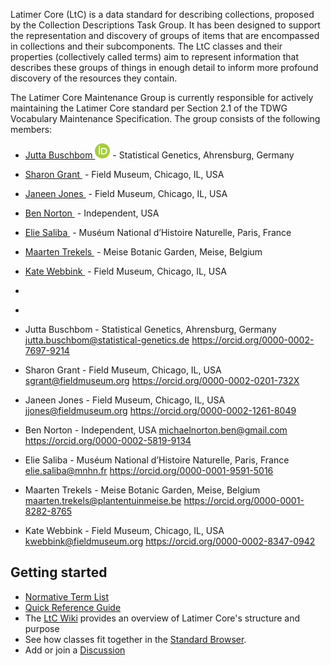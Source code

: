 Latimer Core (LtC) is a data standard for describing collections, proposed by the Collection Descriptions Task Group. It has been designed to support the representation and discovery of groups of items that are encompassed in collections and their subcomponents. The LtC classes and their properties (collectively called terms) aim to represent information that describes these groups of things in enough detail to inform more profound discovery of the resources they contain.

The Latimer Core Maintenance Group is currently responsible for actively maintaining the Latimer Core standard per Section 2.1 of the TDWG Vocabulary Maintenance Specification. The group consists of the following members:
- <a href="https://orcid.org/0000-0002-7697-9214">Jutta Buschbom <img src="assets/images/logos/ORCID-iD_icon_24x24.png" alt=""/></a> - Statistical Genetics, Ahrensburg, Germany 
- <a href="https://orcid.org/0000-0002-0201-732X">Sharon Grant <img src="/ORCID-iD_icon-vector.svg" alt=""/></a> - Field Museum, Chicago, IL, USA 
- <a href="https://orcid.org/0000-0002-1261-8049">Janeen Jones <img src="/ORCID-iD_icon-vector.svg" alt=""/></a> - Field Museum, Chicago, IL, USA
- <a href="https://orcid.org/0000-0002-5819-9134">Ben Norton <img src="/ORCID-iD_icon-vector.svg" alt=""/></a> - Independent, USA
- <a href="https://orcid.org/0000-0001-9591-5016">Elie Saliba <img src="/ORCID-iD_icon-vector.svg" alt=""/></a> - Muséum National d’Histoire Naturelle, Paris, France 
- <a href="https://orcid.org/0000-0001-8282-8765">Maarten Trekels <img src="/ORCID-iD_icon-vector.svg" alt=""/></a> - Meise Botanic Garden, Meise, Belgium
- <a href="https://orcid.org/0000-0002-8347-0942">Kate Webbink <img src="/ORCID-iD_icon-vector.svg" alt=""/></a> - Field Museum, Chicago, IL, USA
- <a href=""> <img src="/ORCID-iD_icon-vector.svg" alt=""/></a>
- <a href=""> <img src="/ORCID-iD_icon-vector.svg" alt=""/></a>

- Jutta Buschbom - Statistical Genetics, Ahrensburg, Germany <jutta.buschbom@statistical-genetics.de> <https://orcid.org/0000-0002-7697-9214>
- Sharon Grant - Field Museum, Chicago, IL, USA <sgrant@fieldmuseum.org> <https://orcid.org/0000-0002-0201-732X>
- Janeen Jones - Field Museum, Chicago, IL, USA <jjones@fieldmuseum.org> <https://orcid.org/0000-0002-1261-8049>
- Ben Norton - Independent, USA <michaelnorton.ben@gmail.com> <https://orcid.org/0000-0002-5819-9134>
- Elie Saliba - Muséum National d’Histoire Naturelle, Paris, France <elie.saliba@mnhn.fr> <https://orcid.org/0000-0001-9591-5016>
- Maarten Trekels - Meise Botanic Garden, Meise, Belgium <maarten.trekels@plantentuinmeise.be> <https://orcid.org/0000-0001-8282-8765>
- Kate Webbink - Field Museum, Chicago, IL, USA <kwebbink@fieldmuseum.org> <https://orcid.org/0000-0002-8347-0942>

Getting started[](#getting-started)
-----------------------------------
*   [Normative Term List](terms/)
*   [Quick Reference Guide](quick-reference/)
*   The [LtC Wiki](https://github.com/tdwg/ltc/wiki/1.-Overview-of-Latimer-Core) provides an overview of Latimer Core's structure and purpose
*   See how classes fit together in the [Standard Browser](https://rebrand.ly/tdwg-cd-standard-browser).
*   Add or join a [Discussion](https://github.com/tdwg/ltc/discussions)
